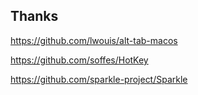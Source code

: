 ## Thanks

https://github.com/lwouis/alt-tab-macos

https://github.com/soffes/HotKey

https://github.com/sparkle-project/Sparkle
